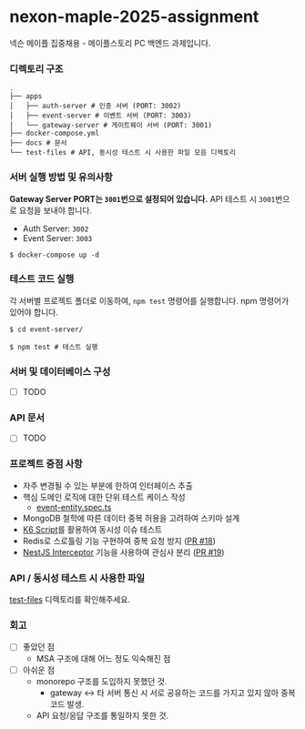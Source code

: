 # nexon-maple-2025-assignment

넥슨 메이플 집중채용 - 메이플스토리 PC 백엔드 과제입니다.

### 디렉토리 구조

```
.
├── apps
│   ├── auth-server # 인증 서버 (PORT: 3002)
│   ├── event-server # 이벤트 서버 (PORT: 3003)
│   └── gateway-server # 게이트웨이 서버 (PORT: 3001)
├── docker-compose.yml
├── docs # 문서
└── test-files # API, 동시성 테스트 시 사용한 파일 모음 디렉토리

```

### 서버 실행 방법 및 유의사항

**Gateway Server PORT는 `3001`번으로 설정되어 있습니다.** API 테스트 시 `3001`번으로 요청을 보내야 합니다.

- Auth Server: `3002`
- Event Server: `3003`


```shell
$ docker-compose up -d
```

### 테스트 코드 실행

각 서버별 프로젝트 폴더로 이동하여, `npm test` 명령어를 실행합니다. npm 명령어가 있어야 합니다.

```shell
$ cd event-server/

$ npm test # 테스트 실행
```

### 서버 및 데이터베이스 구성

- [ ] TODO

### API 문서

- [ ] TODO

### 프로젝트 중점 사항

- 자주 변경될 수 있는 부분에 한하여 인터페이스 추출
- 핵심 도메인 로직에 대한 단위 테스트 케이스 작성 
  - [event-entity.spec.ts](./apps/event-server/test/event/event-entity.spec.ts)
- MongoDB 철학에 따른 데이터 중복 허용을 고려하여 스키마 설계
- [K6 Script](test-files/concurrency-test.js)를 활용하여 동시성 이슈 테스트
- Redis로 스로틀링 기능 구현하여 중복 요청 방지 ([PR #18](https://github.com/jxmen/nexon-maple-2025-assignment/pull/18))
- [NestJS Interceptor](https://docs.nestjs.com/interceptors) 기능을 사용하여 관심사
  분리 ([PR #19](https://github.com/jxmen/nexon-maple-2025-assignment/pull/19))

### API / 동시성 테스트 시 사용한 파일

[test-files](./test-files) 디렉토리를 확인해주세요.

### 회고

- [ ] 좋았던 점
    - MSA 구조에 대해 어느 정도 익숙해진 점
- [ ] 아쉬운 점
    - monorepo 구조를 도입하지 못했던 것.
        - gateway <-> 타 서버 통신 시 서로 공유하는 코드를 가지고 있지 않아 중복 코드 발생. 
    - API 요청/응답 구조를 통일하지 못한 것.